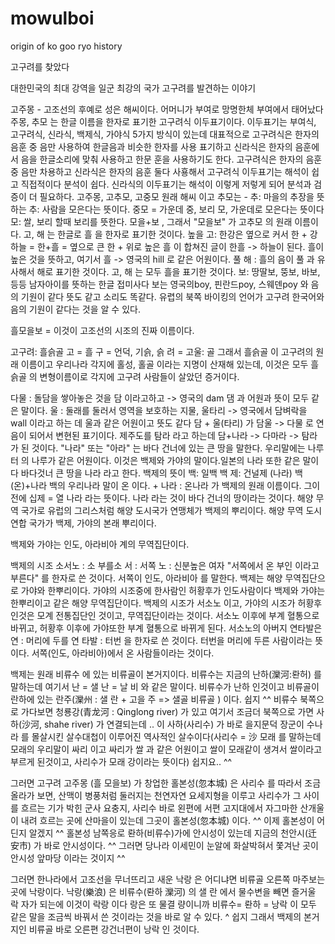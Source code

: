 # mowulboi
origin of ko goo ryo history

고구려를 찾았다

대한민국의 최대 강역을 일군 최강의 국가 고구려를 발견하는 이야기

고주몽 - 고조선의 후예로 성은 해씨이다. 어머니가 부여로 망명한체 부여에서 태어났다
주몽, 추모 는 한글 이름을 한자로 표기한 고구려식 이두표기이다.
이두표기는 부여식, 고구려식, 신라식, 백제식, 가야식 5가지 방식이 있는데
대표적으로 고구려식은 한자의 음훈 중 음만 사용하여 한글음과 비슷한 한자를 사용 표기하고
신라식은 한자의 음훈에서 음을 한글소리에 맞춰 사용하고 한문 훈을 사용하기도 한다.
고구려식은 한자의 음훈 중 음만 차용하고
신라식은 한자의 음훈 둘다 사횽해서
고구려식 이두표기는 해석이 쉽고 직접적이다 분석이 쉽다.
신라식의 이두표기는 해석이 이렇게 저렇게 되어 분석과 검증이 더 필요하다.
고주몽, 고추모, 고중모
원래 해씨 이고
추모는 - 추: 마을의 추장을 뜻하는 추: 사람을 모은다는 뜻이다.
중모 = 가운데 중, 보리 모, 가운데로 모은다는 뜻이다
모: 쌀, 보리 할때 보리를 뜻한다.
모을+보 , 그래서 "모을보" 가 고추모 의 원래 이름이다.
고, 해 는 한글로 흘 을 한자로 표기한 것이다.
높을 고: 한강은 옆으로 커서 한 + 강
하늘 = 한+흘 = 옆으로 큰 한 + 위로 높은 흘 이 합쳐진 글이 한흘 -> 하늘이 된다.
흘이 높은 것을 뜻하고, 여기서 흘 -> 영국의 hill 로 같은 어원이다.
풀 해 : 흘의 음이 풀 과 유사해서 해로 표기한 것이다.
고, 해 는 모두 흘을 표기한 것이다.
보: 땅딸보, 뚱보, 바보, 등등 남자아이를 뜻하는 한글 접미사다
보는 영국의boy, 핀란드poy, 스웨덴poy 와 음의 기원이 같다 뜻도 같고 소리도 똑같다.
유렵의 북쪽 바이킹의 언어가 고구려 한국어와 음의 기원이 같다는 것을 알 수 있다.

흘모을보 = 이것이 고조선의 시조의 진짜 이름이다.

고구려: 흘슭골
고 = 흘
구 = 언덕, 기슭, 슭
려 = 고울: 골
그래서 흘슭골 이 고구려의 원래 이름이고
우리나라 각지에 홀성, 홀골 이라는 지명이 산재해 있는데, 이것은 모두 흘슭골 의 변형이름이로
각지에 고구려 사람들이 살았던 증거이다.

다물 : 돌담을 쌓아놓은 것을 담 이라고하고 -> 영국의 dam 댐 과 어원과 뜻이 모두 같은 말이다.
울 : 둘래를 둘러서 영역을 보호하는 지물, 울타리 -> 영국에서 담벼락을 wall 이라고 하는 데 울과 같은 어원이고 뜻도 같다
담 + 울(타리) 가 담울 -> 다물 로 연음이 되어서 변현된 표기이다.
제주도를 탐라 라고 하는데 담+나라 -> 다마라 -> 탐라 가 된 것이다.
"나라" 또는 "아라" 는 바다 건너에 있는 큰 땅을 말한다. 우리말에는 나루터 의 나루가 같은 어원이다. 이것은 백제와 가야의 말이다.일본의 나라 또한 같은 말이다 바다것너 큰 땅을 나라 라고 한다.
백제의 뜻이 백: 일백 백 제: 건널제 (나라)
백(온)+나라 백의 우리나라 말이 온 이다. + 나라 : 온나라 가 백제의 원래 이름이다.
그이전에 십제 = 열 나라 라는 뜻이다. 나라 라는 것이 바다 건너의 땅이라는 것이다. 해양 무역 국가로 유럽의 그리스처럼 해양 도시국가 연맹체가 백제의 뿌리이다.
해양 무역 도시 연합 국가가 백제, 가야의 본래 뿌리이다.

백제와 가야는 인도, 아라비아 계의 무역집단이다.

백제의 시조
소서노 : 소 부를소
서 : 서쪽
노 : 신분높은 여자 
"서쪽에서 온 부인 이라고 부른다" 를 한자로 쓴 것이다. 서쪽이 인도, 아라비아 를 말한다.
백제는 해양 무역집단으로 가야와 한뿌리이다. 가야의 시조중에 한사람인 허황후가 인도사람이다 백제와 가야는 한뿌리이고 같은 해양 무역집단이다.
백제의 시조가 서소노 이고, 가야의 시조가 허황후 인것은 모계 전통집단인 것이고, 무역집단이라는 것이다.
서소노 이후에 부계 혈통으로 바뀌고, 허황후 이후에 가야또한 부계 혈통으로 바뀌게 된다.
서소노의 아버지 연타발은
연 : 머리에 두를 연
타발 : 터번 을 한자로 쓴 것이다.
터번을 머리에 두른 사람이라는 뜻이다.
서쪽(인도, 아라비아)에서 온 사람들이라는 것이다.

백제는 원래 비류수 에 있는 비류골이 본거지이다. 비류수는 지금의 난하(灤河:롼허) 를 말하는데 여기서 난 = 샐 난 = 날 비 와 같은 말이다. 비류수가 난하 인것이고 비류골이 란하에 있는 란주(灤州 : 샐 란 + 고을 주 => 샐골 비류골 ) 이다. 쉽지 ^^
비류수 북쪽으로 가다보면 청룡강(青龙河 : Qinglong river) 가 있고 여기서 조금더 북쪽으로 가면 사하(沙河, shahe river) 가 연결되는데 .. 이 사하(사리수) 가 바로 을지문덕 장군이 수나라 를 몰살시킨 살수대첩이 이루어진 역사적인 살수이다(사리수 = 沙 모래 를 말하는데 모래의 우리말이 싸리 이고 싸리가 쌀 과 같은 어원이고 쌀이 모래같이 생겨서 쌀이라고 부르게 된것이고, 사리수가 모래 강이라는 뜻이다) 쉽지요.. ^^

그러면 고구려 고주몽 (흘 모을보) 가 창업한 홀본성(忽本城) 은 사리수 를 따라서 조금 올라가 보면,
산맥이 병풍처럼 둘러지는 천연자연 요세지형을 이루고 사리수가 그 사이를 흐르는 기가 박힌 군사 요충지,
사리수 바로 왼편에 서편 고지대에서 자그마한 산개울이 내려 흐르는 곳에 산마을이 있는데 그곳이 홀본성(忽本城) 이다. ^^ 
이제 홀본성이 어딘지 알겠지 ^^
홀본성 남쪽응로 롼하(비류수)가에 안시성이 있는데 지금의 천안시(迁安市) 가 바로 안시성이다.
^^
그러면 당나라 이세민이 눈알에 화살박혀서 쫓겨난 곳이 안시성 앞마당 이라는 것이지 ^^

그러면 한나라에서 고조선을 무너뜨리고 새운 낙랑 은 어디냐면 비류골 오른쪽 마주보는 곳에 낙랑이다.
낙랑(樂浪) 은 비류수(롼하 灤河) 의 샐 란 에서 물수변을 빼면 즐거울 락 자가 되는에 이것이 락랑 이다 랑은 또 물결 량이니까 비류수= 롼하 = 낭락 이 모두 같은 말을 조금씩 바꿔서 쓴 것이라는 것을 바로 알 수 있다. ^ 쉽지
그래서 백제의 본거지인 비류골 바로 오른편 강건너편이 낭락 인 것이다.





